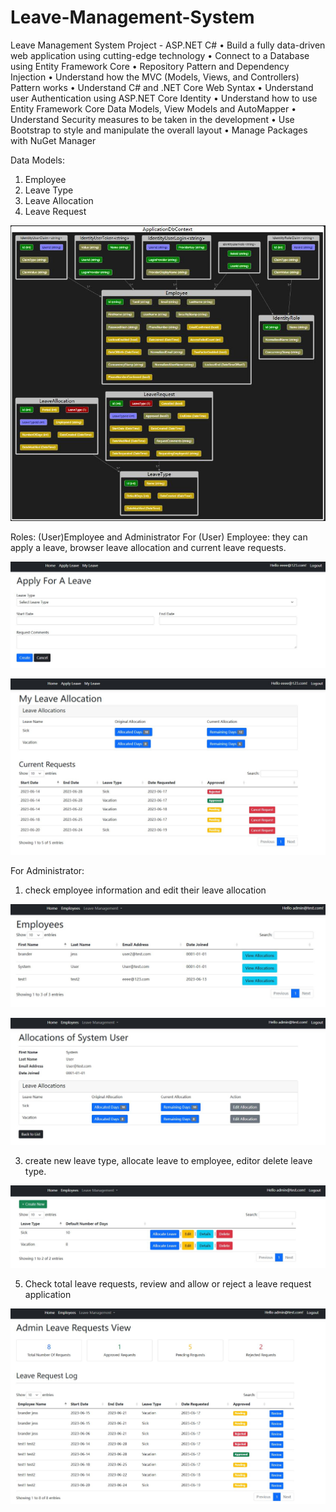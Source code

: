 ﻿# Leave-Management-System
Leave Management System Project - ASP.NET C#
•	Build a fully data-driven web application using cutting-edge technology
•	Connect to a Database using Entity Framework Core
•	Repository Pattern and Dependency Injection
•	Understand how the MVC (Models, Views, and Controllers) Pattern works
•	Understand C# and .NET Core Web Syntax
•	Understand user Authentication using ASP.NET Core Identity
•	Understand how to use Entity Framework Core Data Models, View Models and AutoMapper
•	Understand Security measures to be taken in the development
•	Use Bootstrap to style and manipulate the overall layout
•	Manage Packages with NuGet Manager

Data Models:
1.	Employee
2.	Leave Type
3.	Leave Allocation
4.	Leave Request
   
![Image Text](https://github.com/XILE-CAI/Leave-Management-System/blob/main/images/DbContextShcema.JPG)

 
Roles: (User)Employee and Administrator
For (User) Employee: they can apply a leave, browser leave allocation and current leave requests.

![Image Text](https://github.com/XILE-CAI/Leave-Management-System/blob/main/images/applyleave.JPG)
 
![Image Text](https://github.com/XILE-CAI/Leave-Management-System/blob/main/images/myleaves.JPG)

For Administrator:
1.	check employee information and edit their leave allocation
   
![Image Text](https://github.com/XILE-CAI/Leave-Management-System/blob/main/images/employeesInfo.JPG)

![Image Text](https://github.com/XILE-CAI/Leave-Management-System/blob/main/images/checkallocation.JPG)

3.	create new leave type, allocate leave to employee, editor delete leave type.
   
![Image Text](https://github.com/XILE-CAI/Leave-Management-System/blob/main/images/adminleavetype.JPG)
 
5.	Check total leave requests, review and allow or reject a leave request application
   
![Image Text](https://github.com/XILE-CAI/Leave-Management-System/blob/main/images/leaverequests.JPG)


